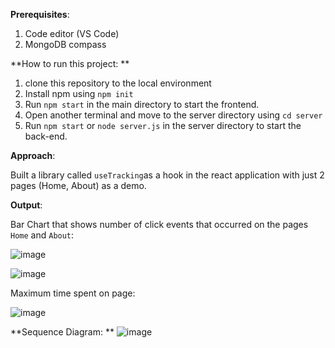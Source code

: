 **Prerequisites**:
1. Code editor (VS Code)
2. MongoDB compass

**How to run this project:
**
1. clone this repository to the local environment
2. Install npm using ```npm init```
3. Run ```npm start``` in the main directory to start the frontend.
4. Open another terminal and move to the server directory using ```cd server```
5. Run ```npm start``` or ```node server.js``` in the server directory to start the back-end.

**Approach**:

Built a library called ```useTracking```as a hook in the react application with just 2 pages (Home, About) as a demo.

**Output**:

Bar Chart that shows number of click events that occurred on the pages `Home` and `About`:

![image](https://github.com/vaishnavikrottapalli/ramco-assignment-tracking-app/assets/74494413/5e552428-6919-4f8d-ab51-afeb2f342ed2)

![image](https://github.com/vaishnavikrottapalli/ramco-assignment-tracking-app/assets/74494413/4acd85da-ddf0-48f6-ba13-279b358d9a04)


Maximum time spent on page:

![image](https://github.com/vaishnavikrottapalli/ramco-assignment-tracking-app/assets/74494413/f7e57578-b5c7-4892-bf96-b82101343129)


**Sequence Diagram:
**
![image](https://github.com/vaishnavikrottapalli/ramco-assignment-tracking-app/assets/74494413/b90f7103-2f8b-4f48-8f06-1163dc0b9df1)




